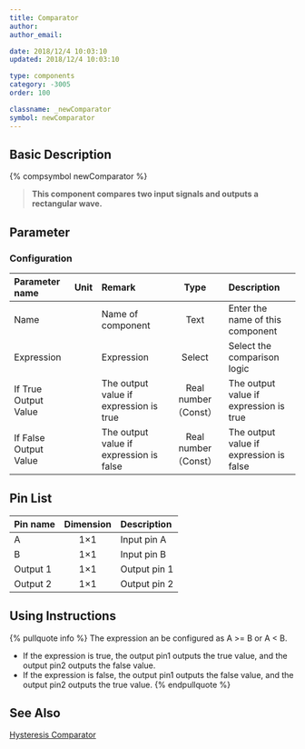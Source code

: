 ```yaml
---
title: Comparator
author:
author_email:

date: 2018/12/4 10:03:10
updated: 2018/12/4 10:03:10

type: components
category: -3005
order: 100

classname: _newComparator
symbol: newComparator
---
```


## Basic Description

{% compsymbol newComparator %}

> **This component compares two input signals and outputs a rectangular wave.**

## Parameter

### Configuration

| Parameter name        | Unit | Remark                                  |         Type         | Description                             |
| :-------------------- | :--- | :-------------------------------------- | :------------------: | :-------------------------------------- |
| Name                  |      | Name of component                       |         Text         | Enter the name of this component        |
| Expression            |      | Expression                              |        Select        | Select the comparison logic             |
| If True Output Value  |      | The output value if expression is true  | Real number（Const） | The output value if expression is true  |
| If False Output Value |      | The output value if expression is false | Real number（Const） | The output value if expression is false |

## Pin List

| Pin name | Dimension | Description  |
| :------- | :-------: | :----------- |
| A        |    1×1    | Input pin A  |
| B        |    1×1    | Input pin B  |
| Output 1 |    1×1    | Output pin 1 |
| Output 2 |    1×1    | Output pin 2 |

## Using Instructions

{% pullquote info %}
The expression an be configured as A >= B or A < B.

- If the expression is true, the output pin1 outputs the true value, and the output pin2 outputs the false value.
- If the expression is false, the output pin1 outputs the false value, and the output pin2 outputs the true value.
  {% endpullquote %}

## See Also

[Hysteresis Comparator](comp_newHysteresis.md)
